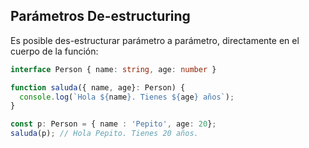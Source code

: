 ## Parámetros De-estructuring

Es posible des-estructurar parámetro a parámetro, directamente en el cuerpo de la función:

```typescript
interface Person { name: string, age: number }

function saluda({ name, age}: Person) {
  console.log(`Hola ${name}. Tienes ${age} años`);
}

const p: Person = { name : 'Pepito', age: 20};
saluda(p); // Hola Pepito. Tienes 20 años.

```
